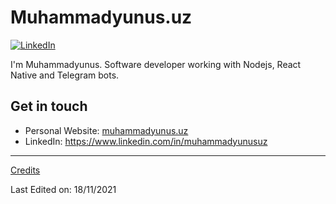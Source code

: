 # Muhammadyunus.uz

[![LinkedIn](https://img.shields.io/badge/LinkedIn-blue?style=flat&logo=linkedin&labelColor=blue)](https://www.linkedin.com/in/muhammadyunusuz)

I'm Muhammadyunus. Software developer working with Nodejs, React Native and Telegram bots.

## Get in touch
- Personal Website: [muhammadyunus.uz](https://muhammadyunus.uz)
- LinkedIn: https://www.linkedin.com/in/muhammadyunusuz
-----
[Credits](https://github.com/suzel)

Last Edited on: 18/11/2021
